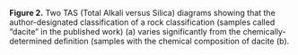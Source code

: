 **Figure 2.** Two TAS (Total Alkali versus Silica) diagrams showing that the author-designated classification of a rock classification (samples called “dacite” in the published work) (a) varies significantly from the chemically-determined definition (samples with the chemical composition of dacite (b). 